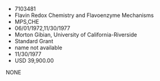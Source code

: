 * 7103481
* Flavin Redox Chemistry and Flavoenzyme Mechanisms
* MPS,CHE
* 06/01/1972,11/30/1977
* Morton Gibian, University of California-Riverside
* Standard Grant
*   name not available
* 11/30/1977
* USD 39,900.00

NONE